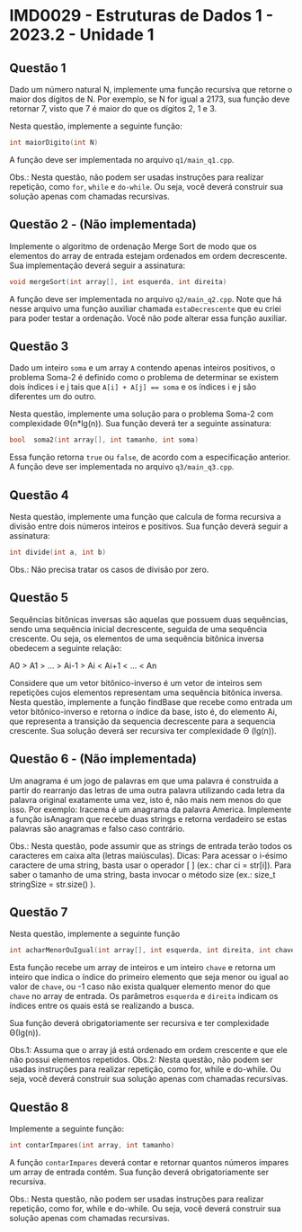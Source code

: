 # IMD0029 - Estruturas de Dados 1 - 2023.2 - Unidade 1 

<div style="page-break-after: always;"/>

## Questão 1
Dado um número natural N, implemente uma função recursiva que retorne o maior dos dígitos de N. Por exemplo, se N for igual a 2173, sua função deve retornar 7, visto que 7 é maior do que os dígitos 2, 1 e 3.

Nesta questão, implemente a seguinte função: 

```c++ 
int maiorDigito(int N)
```

A função deve ser implementada no arquivo ``q1/main_q1.cpp``.

Obs.: Nesta questão, não podem ser usadas instruções para realizar repetição, como ``for``, ``while`` e ``do-while``. Ou seja, você deverá construir sua solução apenas com chamadas recursivas.

## Questão 2 - (Não implementada)
Implemente o algoritmo de ordenação Merge Sort de modo que os elementos do array de entrada estejam ordenados em ordem decrescente. Sua implementação deverá seguir a assinatura:

``` c++
void mergeSort(int array[], int esquerda, int direita)
```

A função deve ser implementada no arquivo ``q2/main_q2.cpp``. Note que há nesse arquivo uma função auxiliar chamada ``estaDecrescente`` que eu criei para poder testar a ordenação. Você não pode alterar essa função auxiliar.

## Questão 3
Dado um inteiro ``soma`` e um array ``A`` contendo apenas inteiros positivos, o problema Soma-2 é definido como o problema de determinar se existem dois índices i e j tais que ``A[i] + A[j] == soma`` e os índices i e j são diferentes um do outro.  

Nesta questão, implemente uma solução para o problema Soma-2 com complexidade Θ(n*lg(n)). Sua função deverá ter a seguinte assinatura:


``` c++
bool  soma2(int array[], int tamanho, int soma)
```

Essa função retorna ``true`` ou ``false``, de acordo com a especificação anterior. A função deve ser implementada no arquivo ``q3/main_q3.cpp``. 

## Questão 4

Nesta questão, implemente uma função que calcula de forma recursiva a divisão entre dois números inteiros e positivos. Sua função deverá seguir a assinatura: 

```c++
int divide(int a, int b)
```

Obs.: Não precisa tratar os casos de divisão por zero.

## Questão 5

Sequências bitônicas inversas são aquelas que possuem duas sequências, sendo uma sequência inicial decrescente, seguida de uma sequência crescente.
Ou seja, os elementos de uma sequência bitônica inversa obedecem a seguinte relação: 

A0 > A1 > ... > Ai-1 > Ai < Ai+1 < ... < An
 
Considere que um vetor bitônico-inverso é um vetor de inteiros sem repetições cujos elementos representam uma sequência bitônica inversa.
Nesta questão, implemente a função findBase que recebe como entrada um vetor bitônico-inverso e retorna o índice da base, isto é, do elemento Ai, que representa a transição da sequencia decrescente para a sequencia crescente.
Sua solução deverá ser recursiva ter complexidade Θ (lg(n)).

## Questão 6 - (Não implementada)

Um anagrama é um jogo de palavras em que uma palavra é construída a partir do rearranjo das letras de uma outra palavra utilizando cada letra da palavra original exatamente uma vez, isto é, não mais nem menos do que isso.
Por exemplo: Iracema é um anagrama da palavra America.
Implemente a função isAnagram que recebe duas strings e retorna verdadeiro se estas palavras são anagramas e falso caso contrário.

Obs.: Nesta questão, pode assumir que as strings de entrada terão todos os caracteres em caixa alta (letras maiúsculas).
Dicas: Para acessar o i-ésimo caractere de uma string, basta usar o operador [ ] (ex.: char ci = str[i]).
Para saber o tamanho de uma string, basta invocar o método size (ex.: size_t stringSize = str.size() ).

## Questão 7

Nesta questão, implemente a seguinte função

```c++ 
int acharMenorOuIgual(int array[], int esquerda, int direita, int chave)
```

 Esta função recebe um array de inteiros e um inteiro ``chave`` e retorna um inteiro que indica o índice do primeiro elemento que seja menor ou igual ao valor de ``chave``, ou -1 caso não exista qualquer elemento menor do que ``chave`` no array de entrada. Os parâmetros ``esquerda`` e ``direita`` indicam os índices entre os quais está se realizando a busca.
 
 Sua função deverá obrigatoriamente ser recursiva e ter complexidade Θ(lg(n)).

Obs.1: Assuma que o array já está ordenado em ordem crescente e que ele não possui elementos repetidos.
Obs.2: Nesta questão, não podem ser usadas instruções para realizar repetição, como for, while e do-while. Ou seja, você deverá construir sua solução apenas com chamadas recursivas.

## Questão 8

Implemente a seguinte função:

``` c++
int contarImpares(int array, int tamanho)
```

A função ``contarImpares`` deverá contar e retornar quantos números ímpares um array de entrada contém. Sua função deverá obrigatoriamente ser recursiva.

Obs.: Nesta questão, não podem ser usadas instruções para realizar repetição, como for, while e do-while. Ou seja, você deverá construir sua solução apenas com chamadas recursivas.
